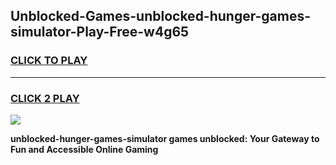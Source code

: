 
## Unblocked-Games-unblocked-hunger-games-simulator-Play-Free-w4g65
<h3>
<a href="https://premium76.site?title=unblocked-hunger-games-simulator&ref=20A">CLICK TO PLAY</a></h3>
<hr>

<h3>
<a href="https://premium76.site?title=unblocked-hunger-games-simulator&ref=20A">CLICK 2 PLAY</a>
  
</h3>

<a href="https://premium76.site?title=unblocked-hunger-games-simulator&ref=20A"><img src="https://clearcache.store/games.png"></a>


**unblocked-hunger-games-simulator games unblocked: Your Gateway to Fun and Accessible Online Gaming**

